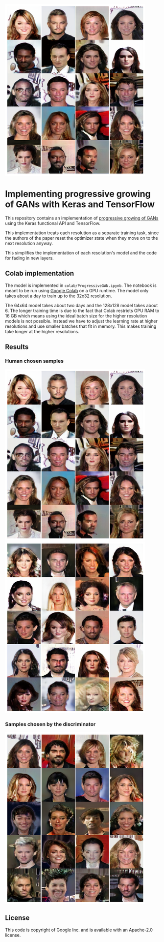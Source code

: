 <img src="./deepfakes.png">

# Implementing progressive growing of GANs with Keras and TensorFlow

This repository contains an implementation of
[progressive growing of GANs](https://arxiv.org/abs/1710.10196)
using the Keras functional API and TensorFlow.

This implementation treats each resolution as a separate training task,
since the authors of the paper reset the optimizer state when they move
on to the next resolution anyway.

This simplifies the implementation of each resolution's model and the
code for fading in new layers.

## Colab implementation

The model is implemented in `colab/ProgressiveGAN.ipynb`. The notebook is meant
to be run using [Google Colab](https://colab.research.google.com) on a
GPU runtime. The model only takes about a day to train up to the 32x32 resolution.

The 64x64 model takes about two days and the 128x128 model takes about 6.
The longer training time is due to the fact that Colab restricts GPU RAM to
16 GB which means using the ideal batch size for the higher resolution models
is not possible. Instead we have to adjust the learning rate at higher resolutions
and use smaller batches that fit in memory. This makes training take longer
at the higher resolutions.

## Results

### Human chosen samples

<img src="./deepfakes.png"><img src="./deepfakes2.png">

### Samples chosen by the discriminator

<img src="./discriminators_choice.png">

## License

This code is copyright of Google Inc. and is available with an Apache-2.0 license.
